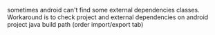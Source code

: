 
sometimes android can't find some external dependencies classes.
Workaround is to check project and external dependencies on android project java build path (order import/export tab)